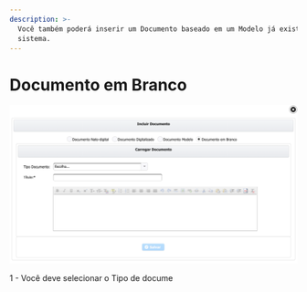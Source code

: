 ```yaml
---
description: >-
  Você também poderá inserir um Documento baseado em um Modelo já existente no
  sistema.
---
```


# Documento em Branco

![Inserir Documento em Branco](../../../.gitbook/assets/processo_eletronico_documento_em_branco.png)

1 - Você deve selecionar o Tipo de docume

